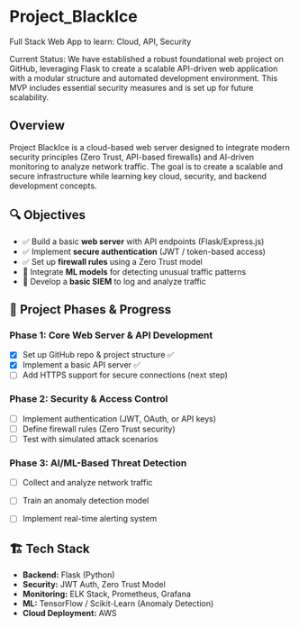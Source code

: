 # Project_BlackIce
Full Stack Web App to learn: Cloud, API, Security 

Current Status: We have established a robust foundational web project on GitHub, leveraging Flask to create a scalable API-driven web application with a modular structure and automated development environment. This MVP includes essential security measures and is set up for future scalability.

## Overview  
Project BlackIce is a cloud-based web server designed to integrate modern security principles (Zero Trust, API-based firewalls) and AI-driven monitoring to analyze network traffic. The goal is to create a scalable and secure infrastructure while learning key cloud, security, and backend development concepts.

## 🔍 Objectives
- ✅ Build a basic **web server** with API endpoints (Flask/Express.js)
- ✅ Implement **secure authentication** (JWT / token-based access)
- ✅ Set up **firewall rules** using a Zero Trust model
- 🚧 Integrate **ML models** for detecting unusual traffic patterns
- 🚧 Develop a **basic SIEM** to log and analyze traffic

## 📅 Project Phases & Progress
### **Phase 1: Core Web Server & API Development**
- [x] Set up GitHub repo & project structure ✅
- [x] Implement a basic API server ✅
- [ ] Add HTTPS support for secure connections (next step)  

### **Phase 2: Security & Access Control**
- [ ] Implement authentication (JWT, OAuth, or API keys)
- [ ] Define firewall rules (Zero Trust security)
- [ ] Test with simulated attack scenarios  

### **Phase 3: AI/ML-Based Threat Detection**
- [ ] Collect and analyze network traffic
- [ ] Train an anomaly detection model
- [ ] Implement real-time alerting system  


## 🏗️ Tech Stack  
- **Backend:** Flask (Python)
- **Security:** JWT Auth, Zero Trust Model  
- **Monitoring:** ELK Stack, Prometheus, Grafana  
- **ML:** TensorFlow / Scikit-Learn (Anomaly Detection)  
- **Cloud Deployment:** AWS  
